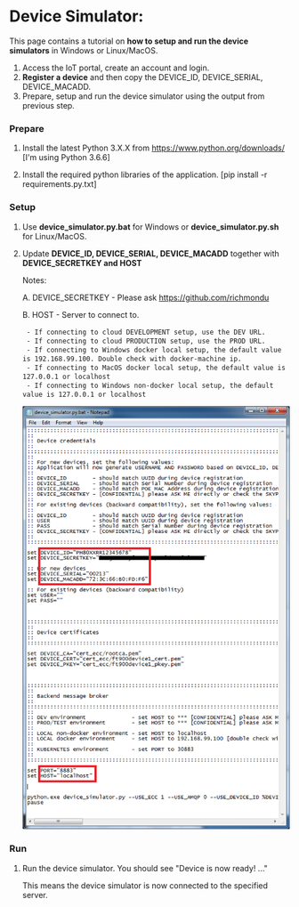 # Device Simulator:

This page contains a tutorial on <b>how to setup and run the device simulators</b> in Windows or Linux/MacOS. 

1. Access the IoT portal, create an account and login.
2. <b>Register a device</b> and then copy the DEVICE_ID, DEVICE_SERIAL, DEVICE_MACADD.
3. Prepare, setup and run the device simulator using the output from previous step.


### Prepare

1. Install the latest Python 3.X.X from https://www.python.org/downloads/ [I'm using Python 3.6.6]

2. Install the required python libraries of the application. [pip install -r requirements.py.txt]


### Setup

1. Use <b>device_simulator.py.bat</b> for Windows or <b>device_simulator.py.sh</b> for Linux/MacOS.

2. Update <b>DEVICE_ID, DEVICE_SERIAL, DEVICE_MACADD</b> together with <b>DEVICE_SECRETKEY and HOST</b>

	Notes:

	A. DEVICE_SECRETKEY - Please ask https://github.com/richmondu

	B. HOST - Server to connect to.

		- If connecting to cloud DEVELOPMENT setup, use the DEV URL.
		- If connecting to cloud PRODUCTION setup, use the PROD URL.
		- If connecting to Windows docker local setup, the default value is 192.168.99.100. Double check with docker-machine ip.
		- If connecting to MacOS docker local setup, the default value is 127.0.0.1 or localhost
		- If connecting to Windows non-docker local setup, the default value is 127.0.0.1 or localhost

	<img src="../_images/device_simulator_py.png" width="600"/>


### Run

1. Run the device simulator. You should see "Device is now ready! ..."

	This means the device simulator is now connected to the specified server.
